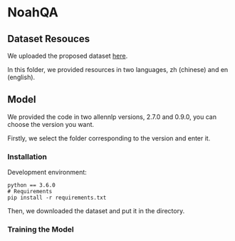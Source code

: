 # NoahQA

## Dataset Resouces

We uploaded the proposed dataset [here](https://drive.google.com/drive/folders/1-mQQ4j0qykGWAm46QCvrNy-aK077kQbp?usp=sharing).

In this folder, we provided resources in two languages, zh (chinese) and en (english).

## Model

We provided the code in two allennlp versions, 2.7.0 and 0.9.0, you can choose the version you want.

Firstly, we select the folder corresponding to the version and enter it.

### Installation

Development environment:
```
python == 3.6.0
# Requirements
pip install -r requirements.txt
```
Then, we downloaded the dataset and put it in the directory.

### Training the Model

